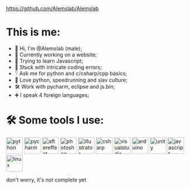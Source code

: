 https://github.com/Alemslab/Alemslab
# This is me:
- 👋 Hi, I'm @Alemslab (male);
- 🎯 Currently working on a website;
- 🌱 Trying to learn Javascript;
- 🤨 Stuck with intricate coding errors;
- ❔ Ask me for python and c/csharp/cpp basics;
- 💖 Love python, speedrunning and slav culture;
- 🛠 Work with pycharm, eclipse and js.bin;
- ➕ I speak 4 foreign languages;
# 🛠 Some tools I use:
<p align="left">
<img src="https://cdn.jsdelivr.net/gh/devicons/devicon/icons/python/python-original.svg" alt="python" width="45" height="45"/>
<img src="https://cdn.jsdelivr.net/gh/devicons/devicon/icons/pycharm/pycharm-original.svg" alt="pycharm" width="45" height="45"/>
<img src="https://cdn.jsdelivr.net/gh/devicons/devicon/icons/aftereffects/aftereffects-original.svg" alt="aftereffect" width="45" height="45"/>
<img src="https://cdn.jsdelivr.net/gh/devicons/devicon/icons/photoshop/photoshop-line.svg" alt="photoshop" width="45" height="45"/>
<img src="https://cdn.jsdelivr.net/gh/devicons/devicon/icons/illustrator/illustrator-line.svg" alt="illustrator" width="45" height="45"/>
<img src="https://cdn.jsdelivr.net/gh/devicons/devicon/icons/csharp/csharp-original.svg" alt="csharp" width="45" height="45"/>
<img src="https://cdn.jsdelivr.net/gh/devicons/devicon/icons/visualstudio/visualstudio-plain.svg" alt="visualstudio" width="45" height="45"/>
<img src="https://cdn.jsdelivr.net/gh/devicons/devicon/icons/arduino/arduino-original.svg" alt="arduino" width="45" height="45"/>
<img src="https://cdn.jsdelivr.net/gh/devicons/devicon/icons/unity/unity-original.svg" alt="unity" width="45" height="45"/>
<img src="https://cdn.jsdelivr.net/gh/devicons/devicon/icons/javascript/javascript-original.svg" alt="javascript" width="45" height="45"/>
<img src="https://cdn.jsdelivr.net/gh/devicons/devicon/icons/linux/linux-original.svg" alt="linux" width="45" height="45"/>
</p>
<!---
Alemslab/Alemslab is a ✨ special ✨ repository because its `README.md` (this file) appears on your GitHub profile.
You can click the Preview link to take a look at your changes.
--->

don't worry, it's not complete yet
